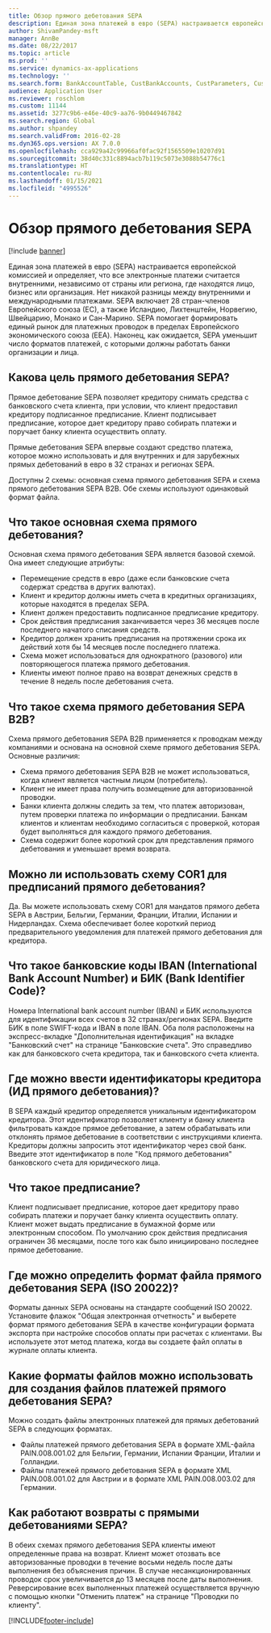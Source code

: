 ```yaml
---
title: Обзор прямого дебетования SEPA
description: Единая зона платежей в евро (SEPA) настраивается европейской комиссией и определяет, что все электронные платежи считается внутренними, независимо от страны или региона, где находятся лицо, бизнес или организация. Нет никакой разницы между внутренними и международными платежами. SEPA включает 28 стран-членов Европейского союза (ЕС), а также Исландию, Лихтенштейн, Норвегию, Швейцарию, Монако и Сан-Марино. SEPA помогает формировать единый рынок для платежных проводок в пределах Европейского экономического союза (EEA). Наконец, как ожидается, SEPA уменьшит число форматов платежей, с которыми должны работать банки организации и лица.
author: ShivamPandey-msft
manager: AnnBe
ms.date: 08/22/2017
ms.topic: article
ms.prod: ''
ms.service: dynamics-ax-applications
ms.technology: ''
ms.search.form: BankAccountTable, CustBankAccounts, CustParameters, CustTable
audience: Application User
ms.reviewer: roschlom
ms.custom: 11144
ms.assetid: 3277c9b6-e46e-40c9-aa76-9b0449467842
ms.search.region: Global
ms.author: shpandey
ms.search.validFrom: 2016-02-28
ms.dyn365.ops.version: AX 7.0.0
ms.openlocfilehash: cca929a42c99966af0fac92f1565509e10207d91
ms.sourcegitcommit: 38d40c331c8894acb7b119c5073e3088b54776c1
ms.translationtype: HT
ms.contentlocale: ru-RU
ms.lasthandoff: 01/15/2021
ms.locfileid: "4995526"
---
```

# <a name="sepa-direct-debit-overview"></a>Обзор прямого дебетования SEPA

[!include [banner](../includes/banner.md)]

Единая зона платежей в евро (SEPA) настраивается европейской комиссией и определяет, что все электронные платежи считается внутренними, независимо от страны или региона, где находятся лицо, бизнес или организация. Нет никакой разницы между внутренними и международными платежами. SEPA включает 28 стран-членов Европейского союза (ЕС), а также Исландию, Лихтенштейн, Норвегию, Швейцарию, Монако и Сан-Марино. SEPA помогает формировать единый рынок для платежных проводок в пределах Европейского экономического союза (EEA). Наконец, как ожидается, SEPA уменьшит число форматов платежей, с которыми должны работать банки организации и лица.   

<a name="what-is-the-goal-of-sepa-direct-debits"></a>Какова цель прямого дебетования SEPA?
---------------------------------------

Прямое дебетование SEPA позволяет кредитору снимать средства с банковского счета клиента, при условии, что клиент предоставил кредитору подписанное предписание. Клиент подписывает предписание, которое дает кредитору право собирать платежи и поручает банку клиента осуществить оплату. 

Прямые дебетования SEPA впервые создают средство платежа, которое можно использовать и для внутренних и для зарубежных прямых дебетований в евро в 32 странах и регионах SEPA. 

Доступны 2 схемы: основная схема прямого дебетования SEPA и схема прямого дебетования SEPA B2B. Обе схемы используют одинаковый формат файла.

## <a name="what-is-the-core-direct-debit-scheme"></a>Что такое основная схема прямого дебетования?
Основная схема прямого дебетования SEPA является базовой схемой. Она имеет следующие атрибуты:
-   Перемещение средств в евро (даже если банковские счета содержат средства в других валютах).
-   Клиент и кредитор должны иметь счета в кредитных организациях, которые находятся в пределах SEPA.
-   Клиент должен предоставить подписанное предписание кредитору.
-   Срок действия предписания заканчивается через 36 месяцев после последнего начатого списания средств.
-   Кредитор должен хранить предписания на протяжении срока их действий хотя бы 14 месяцев после последнего платежа.
-   Схема может использоваться для однократного (разового) или повторяющегося платежа прямого дебетования.
-   Клиенты имеют полное право на возврат денежных средств в течение 8 недель после дебетования счета.

## <a name="what-is-the-sepa-business-to-business-b2b-direct-debit-scheme"></a>Что такое схема прямого дебетования SEPA B2B?
Схема прямого дебетования SEPA B2B применяется к проводкам между компаниями и основана на основной схеме прямого дебетования SEPA. Основные различия:
-   Схема прямого дебетования SEPA B2B не может использоваться, когда клиент является частным лицом (потребитель).
-   Клиент не имеет права получить возмещение для авторизованной проводки.
-   Банки клиента должны следить за тем, что платеж авторизован, путем проверки платежа по информации о предписании. Банкам клиентов и клиентам необходимо согласиться с проверкой, которая будет выполняться для каждого прямого дебетования.
-   Схема содержит более короткий срок для представления прямого дебетования и уменьшает время возврата.

## <a name="can-i-use-the-cor1-scheme-for-direct-debit-mandates"></a>Можно ли использовать схему COR1 для предписаний прямого дебетования?
Да. Вы можете использовать схему COR1 для мандатов прямого дебета SEPA в Австрии, Бельгии, Германии, Франции, Италии, Испании и Нидерландах. Схема обеспечивает более короткий период предварительного уведомления для платежей прямого дебетования для кредитора.

## <a name="what-are-international-bank-account-numbers-iban-and-bank-identifier-codes-bic"></a>Что такое банковские коды IBAN (International Bank Account Number) и БИК (Bank Identifier Code)?
Номера International bank account number (IBAN) и БИК используются для идентификации всех счетов в 32 странах/регионах SEPA. Введите БИК в поле SWIFT-кода и IBAN в поле IBAN. Оба поля расположены на экспресс-вкладке "Дополнительная идентификация" на вкладке "Банковский счет" на странице "Банковские счета". Это справедливо как для банковского счета кредитора, так и банковского счета клиента.

## <a name="where-do-i-enter-creditor-identifiers-direct-debit-ids"></a>Где можно ввести идентификаторы кредитора (ИД прямого дебетования)?
В SEPA каждый кредитор определяется уникальным идентификатором кредитора. Этот идентификатор позволяет клиенту и банку клиента фильтровать каждое прямое дебетование, а затем обрабатывать или отклонять прямое дебетование в соответствии с инструкциями клиента. Кредиторы должны запросить этот идентификатор через свой банк. Введите этот идентификатор в поле "Код прямого дебетования" банковского счета для юридического лица.

## <a name="what-are-mandates"></a>Что такое предписание?
Клиент подписывает предписание, которое дает кредитору право собирать платежи и поручает банку клиента осуществить оплату. Клиент может выдать предписание в бумажной форме или электронным способом. По умолчанию срок действия предписания ограничен 36 месяцами, после того как было инициировано последнее прямое дебетование.

## <a name="where-do-i-specify-the-sepa-direct-debit-file-format-iso-20022"></a>Где можно определить формат файла прямого дебетования SEPA (ISO 20022)?
Форматы данных SEPA основаны на стандарте сообщений ISO 20022. Установите флажок "Общая электронная отчетность" и выберете формат прямого дебетования SEPA в качестве конфигурации формата экспорта при настройке способов оплаты при расчетах с клиентами. Вы используете этот метод платежа, когда вы создаете файл оплаты в журнале оплаты клиента.

## <a name="in-what-file-formats-can-i-generate-sepa-direct-debit-payment-files"></a>Какие форматы файлов можно использовать для создания файлов платежей прямого дебетования SEPA?
Можно создать файлы электронных платежей для прямых дебетований SEPA в следующих форматах.
-   Файлы платежей прямого дебетования SEPA в формате XML-файла PAIN.008.001.02 для Бельгии, Германии, Испании Франции, Италии и Голландии.
-   Файлы платежей прямого дебетования SEPA в формате XML PAIN.008.001.02 для Австрии и в формате XML PAIN.008.003.02 для Германии.

## <a name="how-do-refunds-and-returns-work-with-sepa-direct-debits"></a>Как работают возвраты с прямыми дебетованиями SEPA?
В обеих схемах прямого дебетования SEPA клиенты имеют определенные права на возврат. Клиент может отозвать все авторизованные проводки в течение восьми недель после даты выполнения без объяснения причин. В случае несанкционированных проводок срок увеличивается до 13 месяцев после даты выполнения. Реверсирование всех выполненных платежей осуществляется вручную с помощью кнопки "Отменить платеж" на странице "Проводки по клиенту".







[!INCLUDE[footer-include](../../includes/footer-banner.md)]